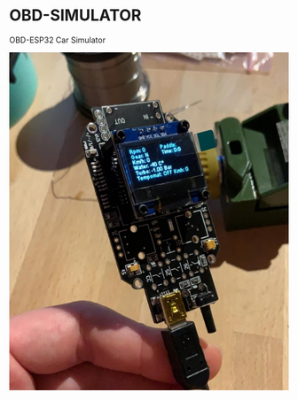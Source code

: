 # OBD-SIMULATOR
OBD-ESP32 Car Simulator



![PCB](https://github.com/Petros144/OBD-SIMULATOR/blob/main/PCB.jpg?raw=true)


